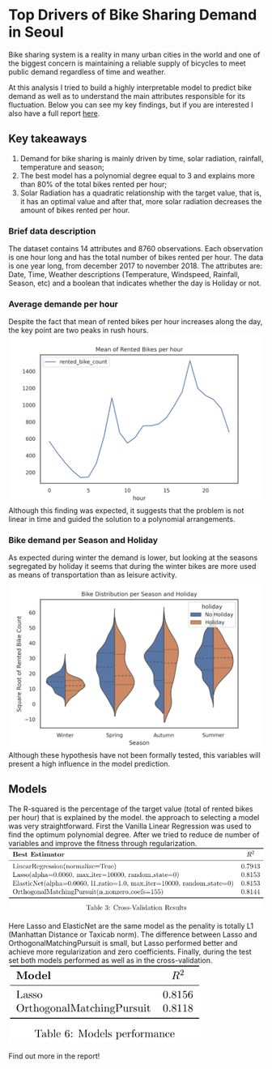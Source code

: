 # Top Drivers of Bike Sharing Demand in Seoul

Bike sharing system is a reality in many urban cities in the world and one of the biggest
concern is maintaining a reliable supply of bicycles to meet public demand regardless of time
and weather.

At this analysis I tried to build a highly interpretable model to predict bike demand as well as to understand the main attributes responsible for its fluctuation.
Below you can see my key findings, but if you are interested I also have a full report [here](./report/report.pdf).

## Key takeaways
1. Demand for bike sharing is mainly driven by time, solar radiation, rainfall, temperature and season;
2. The best model has a polynomial degree equal to 3 and explains more than 80% of the total bikes rented per hour;
3. Solar Radiation has a quadratic relationship with the target value, that is, it has an optimal value and after that, more solar radiation decreases the amount of bikes rented per hour.


### Brief data description
The dataset contains 14 attributes and 8760 observations. Each observation is one hour long and has the total number of bikes rented per hour. The data is one year long,
from december 2017 to november 2018. The attributes are: Date, Time, Weather descriptions (Temperature, Windspeed, Rainfall, Season, etc) and a boolean that indicates whether the day is Holiday or not.

### Average demande per hour
Despite the fact that mean of rented bikes per hour increases along the day, the key point are two peaks in rush hours.
![](./report/figures/rented.png)
Although this finding was expected, it suggests that the problem is not linear in time and guided the solution to a polynomial arrangements.

### Bike demand per Season and Holiday
As expected during winter the demand is lower, but looking at the seasons segregated by holiday it seems that during the winter bikes are more used as means of transportation than as leisure activity.
![](./report/figures/violin.png)
Although these hypothesis have not been formally tested, this variables will present a high influence in the model prediction.

## Models
The R-squared is the percentage of the target value (total of rented bikes per hour) that is explained by the model. the approach to selecting a model was very straightforward. First the Vanilla Linear Regression was used to find the optimum polynomial degree. After we tried to reduce de number of variables and improve the fitness through regularization. 
![](./report/figures/cross_val_results.png)

Here Lasso and ElasticNet are the same model as the penality is totally L1 (Manhattan Distance or Taxicab norm). The difference between Lasso and OrthogonalMatchingPursuit is small, but Lasso performed better and achieve more regularization and zero coefficients. Finally, during the test set both models performed as well as in the cross-validation.
![](./report/figures/model_perf.png)

Find out more in the report!

